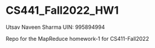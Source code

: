 # CS441_Fall2022_HW1
Utsav Naveen Sharma
UIN: 995894994

Repo for the MapReduce homework-1 for CS411-Fall2022
